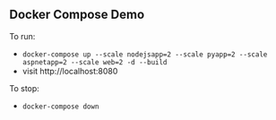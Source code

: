 ## Docker Compose Demo

To run:
* `docker-compose up --scale nodejsapp=2 --scale pyapp=2 --scale aspnetapp=2 --scale web=2 -d --build` 
* visit http://localhost:8080

To stop:
* `docker-compose down`
